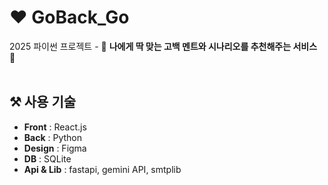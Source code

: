 # ❤️ GoBack_Go
2025 파이썬 프로젝트 - 💌 <b>나에게 딱 맞는 고백 멘트와 시나리오를 추천해주는 서비스</b> 💌
<br>
<br>

## ⚒️ 사용 기술 
<ul>
  <li><b>Front</b> : React.js </li>
  <li><b>Back</b> : Python </li>
  <li><b>Design</b> : Figma </li>
  <li><b>DB</b> : SQLite </li>
  <li><b>Api & Lib</b> : fastapi, gemini API, smtplib</li>
</ul>


